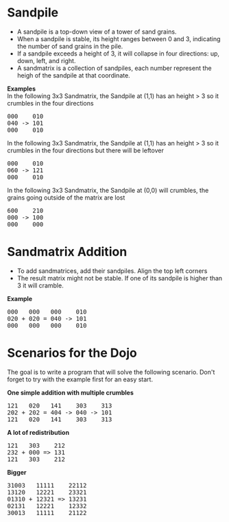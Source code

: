 Sandpile
========
- A sandpile is a top-down view of a tower of sand grains. 
- When a sandpile is stable, its height ranges between 0 and 3, indicating the number of sand grains in the pile. 
- If a sandpile exceeds a height of 3, it will collapse in four directions: up, down, left, and right. 
- A sandmatrix is a collection of sandpiles, each number represent the heigh of the sandpile at that coordinate.

**Examples**  
In the following 3x3 Sandmatrix, the Sandpile at (1,1) has an height > 3 so it crumbles in the four directions
<pre>
000    010  
040 -> 101  
000    010  
</pre>
In the following 3x3 Sandmatrix, the Sandpile at (1,1) has an height > 3 so it crumbles in the four directions but there will be leftover
<pre>
000    010  
060 -> 121  
000    010  
</pre>
In the following 3x3 Sandmatrix, the Sandpile at (0,0) will crumbles, the grains going outside of the matrix are lost
<pre>
600    210  
000 -> 100  
000    000  
</pre>

Sandmatrix Addition
=================
- To add sandmatrices, add their sandpiles. Align the top left corners
- The result matrix might not be stable. If one of its sandpile is higher than 3 it will cramble.  

**Example**  
<pre>
000   000   000    010  
020 + 020 = 040 -> 101  
000   000   000    010  
</pre>

Scenarios for the Dojo
=========
The goal is to write a program that will solve the following scenario.
Don't forget to try with the example first for an easy start.

**One simple addition with multiple crumbles**
<pre>
121   020   141    303    313
202 + 202 = 404 -> 040 -> 101
121   020   141    303    313
</pre>

**A lot of redistribution**
<pre>
121   303    212  
232 + 000 => 131  
121   303    212 
</pre>

**Bigger**  
<pre>
31003   11111    22112  
13120   12221    23321  
01310 + 12321 => 13231  
02131   12221    12332  
30013   11111    21122  
</pre>
 
